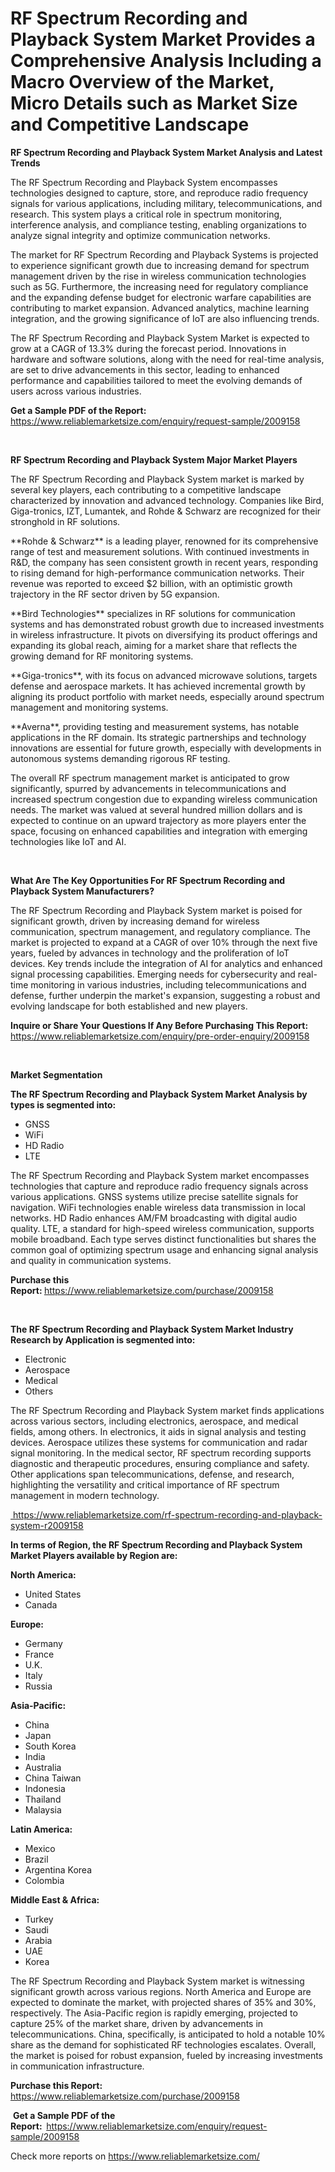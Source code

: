 <p><h1>RF Spectrum Recording and Playback System Market Provides a Comprehensive Analysis Including a Macro Overview of the Market, Micro Details such as Market Size and Competitive Landscape</h1></p><p><strong>RF Spectrum Recording and Playback System Market Analysis and Latest Trends</strong></p>
<p><p>The RF Spectrum Recording and Playback System encompasses technologies designed to capture, store, and reproduce radio frequency signals for various applications, including military, telecommunications, and research. This system plays a critical role in spectrum monitoring, interference analysis, and compliance testing, enabling organizations to analyze signal integrity and optimize communication networks.</p><p>The market for RF Spectrum Recording and Playback Systems is projected to experience significant growth due to increasing demand for spectrum management driven by the rise in wireless communication technologies such as 5G. Furthermore, the increasing need for regulatory compliance and the expanding defense budget for electronic warfare capabilities are contributing to market expansion. Advanced analytics, machine learning integration, and the growing significance of IoT are also influencing trends.</p><p>The RF Spectrum Recording and Playback System Market is expected to grow at a CAGR of 13.3% during the forecast period. Innovations in hardware and software solutions, along with the need for real-time analysis, are set to drive advancements in this sector, leading to enhanced performance and capabilities tailored to meet the evolving demands of users across various industries.</p></p>
<p><strong>Get a Sample PDF of the Report:&nbsp;</strong> <a href="https://www.reliablemarketsize.com/enquiry/request-sample/2009158?utm_campaign=2315&utm_medium=2&utm_source=Github&utm_content=ia&utm_term=02032025&utm_id=rf-spectrum-recording-and-playback-system">https://www.reliablemarketsize.com/enquiry/request-sample/2009158</a></p>
<p>&nbsp;</p>
<p><strong>RF Spectrum Recording and Playback System Major Market Players</strong></p>
<p><p>The RF Spectrum Recording and Playback System market is marked by several key players, each contributing to a competitive landscape characterized by innovation and advanced technology. Companies like Bird, Giga-tronics, IZT, Lumantek, and Rohde & Schwarz are recognized for their stronghold in RF solutions.</p><p>**Rohde & Schwarz** is a leading player, renowned for its comprehensive range of test and measurement solutions. With continued investments in R&D, the company has seen consistent growth in recent years, responding to rising demand for high-performance communication networks. Their revenue was reported to exceed $2 billion, with an optimistic growth trajectory in the RF sector driven by 5G expansion.</p><p>**Bird Technologies** specializes in RF solutions for communication systems and has demonstrated robust growth due to increased investments in wireless infrastructure. It pivots on diversifying its product offerings and expanding its global reach, aiming for a market share that reflects the growing demand for RF monitoring systems.</p><p>**Giga-tronics**, with its focus on advanced microwave solutions, targets defense and aerospace markets. It has achieved incremental growth by aligning its product portfolio with market needs, especially around spectrum management and monitoring systems.</p><p>**Averna**, providing testing and measurement systems, has notable applications in the RF domain. Its strategic partnerships and technology innovations are essential for future growth, especially with developments in autonomous systems demanding rigorous RF testing.</p><p>The overall RF spectrum management market is anticipated to grow significantly, spurred by advancements in telecommunications and increased spectrum congestion due to expanding wireless communication needs. The market was valued at several hundred million dollars and is expected to continue on an upward trajectory as more players enter the space, focusing on enhanced capabilities and integration with emerging technologies like IoT and AI.</p></p>
<p>&nbsp;</p>
<p><strong>What Are The Key Opportunities For RF Spectrum Recording and Playback System Manufacturers?</strong></p>
<p><p>The RF Spectrum Recording and Playback System market is poised for significant growth, driven by increasing demand for wireless communication, spectrum management, and regulatory compliance. The market is projected to expand at a CAGR of over 10% through the next five years, fueled by advances in technology and the proliferation of IoT devices. Key trends include the integration of AI for analytics and enhanced signal processing capabilities. Emerging needs for cybersecurity and real-time monitoring in various industries, including telecommunications and defense, further underpin the market's expansion, suggesting a robust and evolving landscape for both established and new players.</p></p>
<p><strong>Inquire or Share Your Questions If Any Before Purchasing This Report:</strong> <a href="https://www.reliablemarketsize.com/enquiry/pre-order-enquiry/2009158?utm_campaign=2315&utm_medium=2&utm_source=Github&utm_content=ia&utm_term=02032025&utm_id=rf-spectrum-recording-and-playback-system">https://www.reliablemarketsize.com/enquiry/pre-order-enquiry/2009158</a></p>
<p>&nbsp;</p>
<p><strong>Market Segmentation</strong></p>
<p><strong>The RF Spectrum Recording and Playback System Market Analysis by types is segmented into:</strong></p>
<p><ul><li>GNSS</li><li>WiFi</li><li>HD Radio</li><li>LTE</li></ul></p>
<p><p>The RF Spectrum Recording and Playback System market encompasses technologies that capture and reproduce radio frequency signals across various applications. GNSS systems utilize precise satellite signals for navigation. WiFi technologies enable wireless data transmission in local networks. HD Radio enhances AM/FM broadcasting with digital audio quality. LTE, a standard for high-speed wireless communication, supports mobile broadband. Each type serves distinct functionalities but shares the common goal of optimizing spectrum usage and enhancing signal analysis and quality in communication systems.</p></p>
<p><strong>Purchase this Report:&nbsp;</strong><a href="https://www.reliablemarketsize.com/purchase/2009158?utm_campaign=2315&utm_medium=2&utm_source=Github&utm_content=ia&utm_term=02032025&utm_id=rf-spectrum-recording-and-playback-system">https://www.reliablemarketsize.com/purchase/2009158</a></p>
<p>&nbsp;</p>
<p><strong>The RF Spectrum Recording and Playback System Market Industry Research by Application is segmented into:</strong></p>
<p><ul><li>Electronic</li><li>Aerospace</li><li>Medical</li><li>Others</li></ul></p>
<p><p>The RF Spectrum Recording and Playback System market finds applications across various sectors, including electronics, aerospace, and medical fields, among others. In electronics, it aids in signal analysis and testing devices. Aerospace utilizes these systems for communication and radar signal monitoring. In the medical sector, RF spectrum recording supports diagnostic and therapeutic procedures, ensuring compliance and safety. Other applications span telecommunications, defense, and research, highlighting the versatility and critical importance of RF spectrum management in modern technology.</p></p>
<p><a href="https://www.reliablemarketsize.com/rf-spectrum-recording-and-playback-system-r2009158?utm_campaign=2315&utm_medium=2&utm_source=Github&utm_content=ia&utm_term=02032025&utm_id=rf-spectrum-recording-and-playback-system">&nbsp;https://www.reliablemarketsize.com/rf-spectrum-recording-and-playback-system-r2009158</a></p>
<p><strong>In terms of Region, the RF Spectrum Recording and Playback System Market Players available by Region are:</strong></p>
<p>
    <p> <strong> North America: </strong>
        <ul>
            <li>United States</li>
            <li>Canada</li>
        </ul>
        </p> 
    <p> <strong> Europe: </strong>
        <ul>
            <li>Germany</li>
            <li>France</li>
            <li>U.K.</li>
            <li>Italy</li>
            <li>Russia</li>
        </ul>
        </p> 
    <p> <strong> Asia-Pacific: </strong>
        <ul>
            <li>China</li>
            <li>Japan</li>
            <li>South Korea</li>
            <li>India</li>
            <li>Australia</li>
            <li>China Taiwan</li>
            <li>Indonesia</li>
            <li>Thailand</li>
            <li>Malaysia</li>
        </ul>
        </p> 
    <p> <strong> Latin America: </strong>
        <ul>
            <li>Mexico</li>
            <li>Brazil</li>
            <li>Argentina Korea</li>
            <li>Colombia</li>
        </ul>
        </p> 
    <p> <strong> Middle East & Africa: </strong>
        <ul>
            <li>Turkey</li>
            <li>Saudi</li>
            <li>Arabia</li>
            <li>UAE</li>
            <li>Korea</li>
        </ul>
    </p>
    </p>
<p><p>The RF Spectrum Recording and Playback System market is witnessing significant growth across various regions. North America and Europe are expected to dominate the market, with projected shares of 35% and 30%, respectively. The Asia-Pacific region is rapidly emerging, projected to capture 25% of the market share, driven by advancements in telecommunications. China, specifically, is anticipated to hold a notable 10% share as the demand for sophisticated RF technologies escalates. Overall, the market is poised for robust expansion, fueled by increasing investments in communication infrastructure.</p></p>
<p><strong>Purchase this Report: </strong><a href="https://www.reliablemarketsize.com/purchase/2009158?utm_campaign=2315&utm_medium=2&utm_source=Github&utm_content=ia&utm_term=02032025&utm_id=rf-spectrum-recording-and-playback-system">https://www.reliablemarketsize.com/purchase/2009158</a></p>
<p>&nbsp;<strong>Get a Sample PDF of the Report:&nbsp;&nbsp;</strong><a href="https://www.reliablemarketsize.com/enquiry/request-sample/2009158?utm_campaign=2315&utm_medium=2&utm_source=Github&utm_content=ia&utm_term=02032025&utm_id=rf-spectrum-recording-and-playback-system">https://www.reliablemarketsize.com/enquiry/request-sample/2009158</a></p>
<p><strong></strong></p>
<p>Check more reports on <a href="https://www.reliablemarketsize.com/?utm_campaign=2315&utm_medium=2&utm_source=Github&utm_content=ia&utm_term=02032025&utm_id=rf-spectrum-recording-and-playback-system">https://www.reliablemarketsize.com/</a></p>